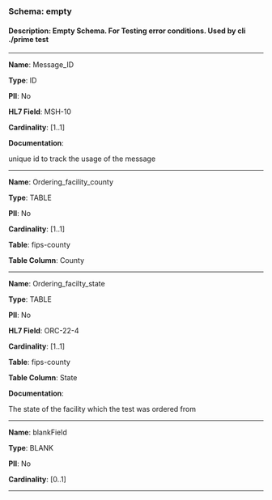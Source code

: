 
### Schema:         empty
#### Description:   Empty Schema.  For Testing error conditions.  Used by cli ./prime test

---

**Name**: Message_ID

**Type**: ID

**PII**: No

**HL7 Field**: MSH-10

**Cardinality**: [1..1]

**Documentation**:

unique id to track the usage of the message

---

**Name**: Ordering_facility_county

**Type**: TABLE

**PII**: No

**Cardinality**: [1..1]

**Table**: fips-county

**Table Column**: County

---

**Name**: Ordering_facilty_state

**Type**: TABLE

**PII**: No

**HL7 Field**: ORC-22-4

**Cardinality**: [1..1]

**Table**: fips-county

**Table Column**: State

**Documentation**:

The state of the facility which the test was ordered from

---

**Name**: blankField

**Type**: BLANK

**PII**: No

**Cardinality**: [0..1]

---
